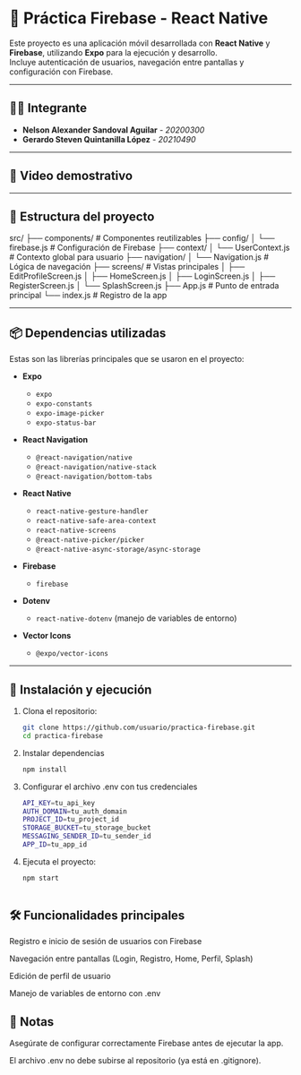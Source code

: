 # 📱 Práctica Firebase - React Native

Este proyecto es una aplicación móvil desarrollada con **React Native** y **Firebase**, utilizando **Expo** para la ejecución y desarrollo.  
Incluye autenticación de usuarios, navegación entre pantallas y configuración con Firebase.

---

## 👨‍💻 Integrante
- **Nelson Alexander Sandoval Aguilar** - *20200300*
- **Gerardo Steven Quintanilla López** - *20210490*  

---

## 🎥 Video demostrativo


---

## 📂 Estructura del proyecto
src/
├── components/ # Componentes reutilizables
├── config/
│ └── firebase.js # Configuración de Firebase
├── context/
│ └── UserContext.js # Contexto global para usuario
├── navigation/
│ └── Navigation.js # Lógica de navegación
├── screens/ # Vistas principales
│ ├── EditProfileScreen.js
│ ├── HomeScreen.js
│ ├── LoginScreen.js
│ ├── RegisterScreen.js
│ └── SplashScreen.js
├── App.js # Punto de entrada principal
└── index.js # Registro de la app


---

## 📦 Dependencias utilizadas

Estas son las librerías principales que se usaron en el proyecto:

- **Expo**  
  - `expo`  
  - `expo-constants`  
  - `expo-image-picker`  
  - `expo-status-bar`  

- **React Navigation**  
  - `@react-navigation/native`  
  - `@react-navigation/native-stack`  
  - `@react-navigation/bottom-tabs`  

- **React Native**  
  - `react-native-gesture-handler`  
  - `react-native-safe-area-context`  
  - `react-native-screens`  
  - `@react-native-picker/picker`  
  - `@react-native-async-storage/async-storage`  

- **Firebase**  
  - `firebase`  

- **Dotenv**  
  - `react-native-dotenv` (manejo de variables de entorno)  

- **Vector Icons**  
  - `@expo/vector-icons`  

---

## 🚀 Instalación y ejecución

1. Clona el repositorio:
   ```bash
   git clone https://github.com/usuario/practica-firebase.git
   cd practica-firebase

2. Instalar dependencias
    ```bash
    npm install

3. Configurar el archivo .env con tus credenciales
   ```bash
   API_KEY=tu_api_key
   AUTH_DOMAIN=tu_auth_domain
   PROJECT_ID=tu_project_id
   STORAGE_BUCKET=tu_storage_bucket
   MESSAGING_SENDER_ID=tu_sender_id
   APP_ID=tu_app_id

4. Ejecuta el proyecto:
   ```bash
   npm start
  
## 🛠️ Funcionalidades principales

Registro e inicio de sesión de usuarios con Firebase

Navegación entre pantallas (Login, Registro, Home, Perfil, Splash)

Edición de perfil de usuario

Manejo de variables de entorno con .env


## 📌 Notas

Asegúrate de configurar correctamente Firebase antes de ejecutar la app.

El archivo .env no debe subirse al repositorio (ya está en .gitignore).
